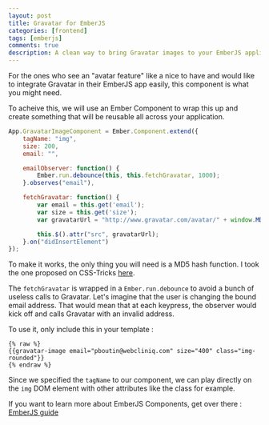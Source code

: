 ```yaml
---
layout: post
title: Gravatar for EmberJS
categories: [frontend]
tags: [emberjs]
comments: true
description: A clean way to bring Gravatar images to your EmberJS application.
---
```


For the ones who see an "avatar feature" like a nice to have and would like to integrate Gravatar in their EmberJS app easily, this component is what you might need.  

To acheive this, we will use an Ember Component to wrap this up and create something that will be reusable all across your application. 

```JavaScript
App.GravatarImageComponent = Ember.Component.extend({
    tagName: "img",
    size: 200,
    email: "",

    emailObserver: function() {
        Ember.run.debounce(this, this.fetchGravatar, 1000);
    }.observes("email"),

    fetchGravatar: function() {
        var email = this.get('email');
        var size = this.get('size');
        var gravatarUrl = "http://www.gravatar.com/avatar/" + window.MD5(email) + "?d=mm&s=" + size;

        this.$().attr("src", gravatarUrl);
    }.on("didInsertElement")
});
```

To make it works, the only thing you will need is a MD5 hash function. I took the one proposed on CSS-Tricks [here](http://css-tricks.com/snippets/javascript/javascript-md5/).

The `fetchGravatar` is wrapped in a `Ember.run.debounce` to avoid a bunch of useless calls to Gravatar. Let's imagine that the user is changing the bound email address. That would mean that at each keypress, the observer would kick off and calls Gravatar with an invalid address.

To use it, only include this in your template : 

```Handlebars
{% raw %}
{{gravatar-image email="pboutin@webcliniq.com" size="400" class="img-rounded"}}
{% endraw %}
```

Since we specified the `tagName` to our component, we can play directly on the `img` DOM element with other attributes like the class for example.

If you want to learn more about EmberJS Components, get over there : [EmberJS guide](http://emberjs.com/guides/components/)